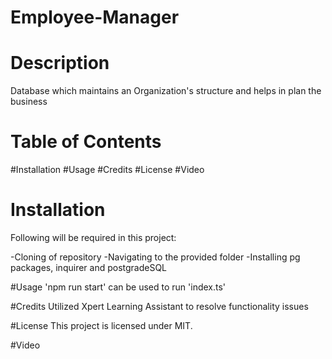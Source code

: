 # Employee-Manager
# Description
Database which maintains an Organization's structure and helps in plan the business


# Table of Contents
#Installation
#Usage
#Credits
#License
#Video

# Installation
Following will be required in this project:

-Cloning of repository
-Navigating to the provided folder
-Installing pg packages, inquirer and postgradeSQL 

#Usage
'npm run start' can be used to run 'index.ts'

#Credits
Utilized Xpert Learning Assistant to resolve functionality issues

#License
This project is licensed under MIT.

#Video
